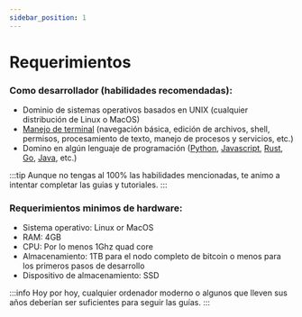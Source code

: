 ```yaml
---
sidebar_position: 1
---
```


# Requerimientos

### Como desarrollador (habilidades recomendadas):

- Dominio de sistemas operativos basados en UNIX (cualquier distribución de Linux o MacOS)
- [Manejo de terminal](https://roadmap.sh/linux) (navegación básica, edición de archivos, shell, permisos, procesamiento de texto, manejo de procesos y servicios, etc.)
- Domino en algún lenguaje de programación ([Python](https://roadmap.sh/python), [Javascript](https://roadmap.sh/javascript), [Rust](https://roadmap.sh/rust), [Go](https://roadmap.sh/golang), [Java](https://roadmap.sh/java), etc.)

:::tip
Aunque no tengas al 100% las habilidades mencionadas, te animo a intentar completar las guias y tutoriales. 
:::

### Requerimientos minimos de hardware:

- Sistema operativo: Linux or MacOS
- RAM: 4GB
- CPU: Por lo menos 1Ghz quad core
- Almacenamiento: 1TB para el nodo completo de bitcoin o menos para los primeros pasos de desarrollo
- Dispositivo de almacenamiento: SSD

:::info
Hoy por hoy, cualquier ordenador moderno o algunos que lleven sus años deberían ser suficientes para seguir las guías.
:::
